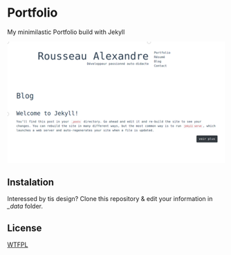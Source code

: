 # Portfolio

My minimilastic Portfolio build with Jekyll

![Screenshot](https://raw.githubusercontent.com/madeindjs/portfolio/master/screenshot.png)

## Instalation

Interessed by tis design? Clone this repository & edit your information in *_data* folder.

## License

[WTFPL](http://www.wtfpl.net/)
